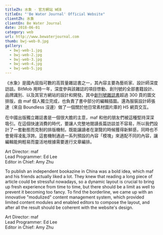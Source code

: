 ```yaml
---
titleZh: 水象 · 官方網站 WEB
titleEn: "'Be Water Journal' Official Website"
clientZh: 水象
clientEn: Be Water Journal
date: 2018-06-01
category: web
url: http://www.bewaterjournal.com
thumb: bwj-web-0.jpg
gallery:
  - bwj-web-1.jpg
  - bwj-web-2.jpg
  - bwj-web-3.jpg
  - bwj-web-4.jpg
  - bwj-web-5.jpg
---
```


《水象》是國內屈指可數的高質量雜誌書之一，其內容主要為藝術家、設計師深度訪談。BitMob 用時一年，深度參與該雜誌的項目啓動、創刊號的全部書籍設計、品牌識別、以及其官方網站的設計和開發。其中[創刊號雜誌書](https://maf-works.com/work/be-water-journal-mook-branding)超過 300 頁的圖文排版，由 maf 個人獨立完成，也負責了書中部分的編輯插圖。還為服裝設計師張達（來自 Boundless 沒邊）做了一個關於他日常素材圖片庫的 H5 網頁交互。

在中國出版獨立雜誌書是一個很大膽的主意，maf 和他的朋友們被這種堅持深深吸引。在這個快速消費的時代，要讓人完整地閱讀長篇訪談並不容易，所以我們設計了一套動態而克制的排版機制，既能讓讀者在瀏覽的時候獲得新鮮感，同時也不會覺得凌亂浮誇。這套機制通過一系列預設的內容「模塊」來適配不同的內容，讓編輯能夠輕易而靈活地根據需要進行文章編排。

Art Director: maf<br/>
Lead Programmer: Ed Lee<br/>
Editor in Chief: Amy Zhu

<!-- lang -->

To publish an independent bookazine in China was a bold idea, which maf and his friends actually liked a lot. They knew that reading a long piece of article could be stressful nowadays, so a dynamic layout is crucial to bring up fresh experience from time to time, but there should be a limit as well to prevent it becoming too fancy. To find the borderline, we came up with an innovative "modulized" content management system, which provided limited content modules and enabled editors to compose the layout, and after all the result should be coherent with the website's design.

Art Director: maf<br/>
Lead Programmer: Ed Lee<br/>
Editor in Chief: Amy Zhu
